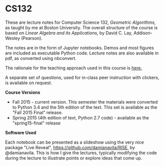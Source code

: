 CS132
=====

These are lecture notes for Computer Science 132, _Geometric
Algorithms,_ as taught by me at Boston University.  The overall
structure of the course is based on _Linear Algebra and its Applications,_ by David
C. Lay, Addison-Wesley (Pearson).

The notes are in the form of Jupyter notebooks.   Demos and most figures
are included as executable Python code. Lecture notes are also available
in pdf, as converted using nbconvert. 

The rationale for the teaching approach used in this course is [here.](https://github.com/mcrovella/CS132-Geometric-Algorithms/blob/master/CS132-Teaching-Philosophy.pdf)

A separate set of questions, used for in-class peer instruction with clickers, is
available on request.

__Course Versions__

* Fall 2015 - current version.  This semester the materials were
  converted to Python 3.4 and the 5th edition of the text.  This set is
  available as the "Fall 2015 Final" release.
* Spring 2015 (4th edition of text, Python 2.7 code) - available as the
  "spring15-final" release

__Software Used__

Each notebook can be presented as a slideshow using the very nice
package "Live Reveal", https://github.com/damianavila/RISE, by
@damianavila.  This is how I give the lectures, typically modifying the
code during the lecture to illustrate points or explore ideas that come up.






